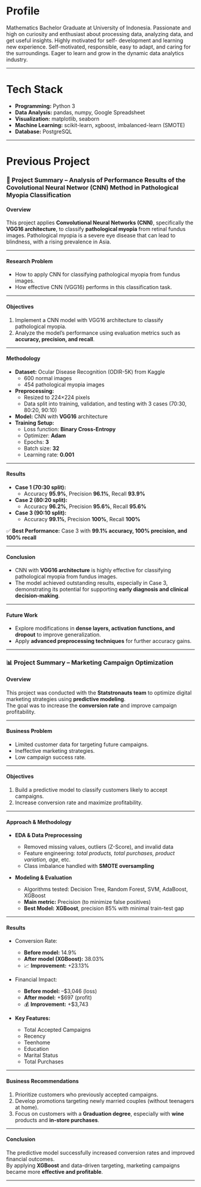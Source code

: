 # Profile
Mathematics Bachelor Graduate at University of Indonesia. Passionate and high on curiosity and
enthusiast about processing data, analyzing data, and get useful insights. Highly motivated for self-
development and learning new experience. Self-motivated, responsible, easy to adapt, and caring for
the surroundings. Eager to learn and grow in the dynamic data analytics industry.

---

# Tech Stack  
- **Programming:** Python 3  
- **Data Analysis:** pandas, numpy, Google Spreadsheet  
- **Visualization:** matplotlib, seaborn  
- **Machine Learning:** scikit-learn, xgboost, imbalanced-learn (SMOTE)  
- **Database:** PostgreSQL  

---

# Previous Project
### 📑 Project Summary – Analysis of Performance Results of the Covolutional Neural Networ (CNN) Method in Pathological Myopia Classification  

#### Overview  
This project applies **Convolutional Neural Networks (CNN)**, specifically the **VGG16 architecture**, to classify **pathological myopia** from retinal fundus images. Pathological myopia is a severe eye disease that can lead to blindness, with a rising prevalence in Asia.  

---

#### Research Problem  
- How to apply CNN for classifying pathological myopia from fundus images.  
- How effective CNN (VGG16) performs in this classification task.  

---

#### Objectives  
1. Implement a CNN model with VGG16 architecture to classify pathological myopia.  
2. Analyze the model’s performance using evaluation metrics such as **accuracy, precision, and recall**.  

---

#### Methodology  
- **Dataset:** Ocular Disease Recognition (ODIR-5K) from Kaggle  
  - 600 normal images  
  - 454 pathological myopia images  
- **Preprocessing:**  
  - Resized to 224×224 pixels  
  - Data split into training, validation, and testing with 3 cases (70:30, 80:20, 90:10)  
- **Model:** CNN with **VGG16** architecture  
- **Training Setup:**  
  - Loss function: **Binary Cross-Entropy**  
  - Optimizer: **Adam**  
  - Epochs: **3**  
  - Batch size: **32**  
  - Learning rate: **0.001**  

---

#### Results  
- **Case 1 (70:30 split):**  
  - Accuracy **95.9%**, Precision **96.1%**, Recall **93.9%**  
- **Case 2 (80:20 split):**  
  - Accuracy **96.2%**, Precision **95.6%**, Recall **95.6%**  
- **Case 3 (90:10 split):**  
  - Accuracy **99.1%**, Precision **100%**, Recall **100%**  

✅ **Best Performance:** Case 3 with **99.1% accuracy, 100% precision, and 100% recall**  

---

#### Conclusion  
- CNN with **VGG16 architecture** is highly effective for classifying pathological myopia from fundus images.  
- The model achieved outstanding results, especially in Case 3, demonstrating its potential for supporting **early diagnosis and clinical decision-making**.  

---

#### Future Work  
- Explore modifications in **dense layers, activation functions, and dropout** to improve generalization.  
- Apply **advanced preprocessing techniques** for further accuracy gains.  

---






### 📊 Project Summary – Marketing Campaign Optimization  

#### Overview  
This project was conducted with the **Statstronauts team** to optimize digital marketing strategies using **predictive modeling**.  
The goal was to increase the **conversion rate** and improve campaign profitability.  

---

#### Business Problem  
- Limited customer data for targeting future campaigns.  
- Ineffective marketing strategies.  
- Low campaign success rate.  

---

#### Objectives  
1. Build a predictive model to classify customers likely to accept campaigns.  
2. Increase conversion rate and maximize profitability.  

---

#### Approach & Methodology  
- **EDA & Data Preprocessing**  
  - Removed missing values, outliers (Z-Score), and invalid data  
  - Feature engineering: *total products, total purchases, product variation, age*, etc.  
  - Class imbalance handled with **SMOTE oversampling**  

- **Modeling & Evaluation**  
  - Algorithms tested: Decision Tree, Random Forest, SVM, AdaBoost, XGBoost  
  - **Main metric:** Precision (to minimize false positives)  
  - **Best Model:** **XGBoost**, precision 85% with minimal train-test gap  

---

#### Results  
- Conversion Rate:  
  - **Before model:** 14.9%  
  - **After model (XGBoost):** 38.03%  
  - 📈 **Improvement:** +23.13%  

- Financial Impact:  
  - **Before model:** –$3,046 (loss)  
  - **After model:** +$697 (profit)  
  - 💰 **Improvement:** +$3,743  

- **Key Features:**  
  - Total Accepted Campaigns  
  - Recency  
  - Teenhome  
  - Education  
  - Marital Status  
  - Total Purchases  

---

#### Business Recommendations  
1. Prioritize customers who previously accepted campaigns.  
2. Develop promotions targeting newly married couples (without teenagers at home).  
3. Focus on customers with a **Graduation degree**, especially with **wine** products and **in-store purchases**.  

---

#### Conclusion  
The predictive model successfully increased conversion rates and improved financial outcomes.  
By applying **XGBoost** and data-driven targeting, marketing campaigns became more **effective and profitable**.  

---



